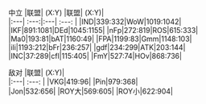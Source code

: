 中立
|联盟|     (X:Y)        |联盟|     (X:Y)|        
|:---|    :---:|:---|    :---: |
|IND|339:332|WoW|1019:1042|
|IKF|891:1081|DEd|1045:1155|
|nFp|272:819|ROS|615:333|
|Ma0|193:81|bAT|1160:49|
|FPA|1199:83|Gmm|1148:103|
|ili|1193:212|bFr|236:257|
|gdf|234:299|ATK|203:144|
|INC|37:289|cfl|115:405|
|FmY|527:74|HOv|868:736|




敌对
|联盟|     (X:Y)|        
|:---|    :---: |
|VKG|419:96|
|Pin|979:368|	
|Jon|532:656|
|ROY大|569:605|
|ROY小|622:904|
